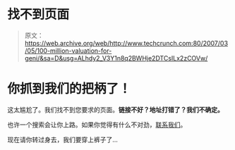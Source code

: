 # 找不到页面

> 原文：<https://web.archive.org/web/http://www.techcrunch.com:80/2007/03/05/100-million-valuation-for-geni/&sa=D&usg=ALhdy2_V3Y1n8q2BWHje2DTCsILx2zCOVw/>

# 你抓到我们的把柄了！

这太尴尬了。我们找不到您要求的页面。**链接不好？地址打错了？我们不确定。**

也许一个搜索会让你上路。如果你觉得有什么不对劲，[联系我们](/web/20131015170944/http://www.techcrunch.com/contact)。

现在请你转过身去，我们要穿上裤子了...